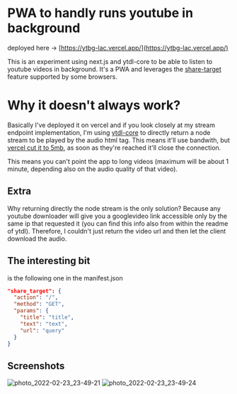 # PWA to handly runs youtube in background

deployed here -> [https://ytbg-lac.vercel.app/](https://ytbg-lac.vercel.app/)


This is an experiment using next.js and ytdl-core to be able to listen to youtube videos in background.
It's a PWA and leverages the [share-target](https://web.dev/web-share-target/) feature supported by some browsers.

# Why it doesn't always work?

Basically I've deployed it on vercel and if you look closely at my stream endpoint implementation, I'm using [ytdl-core](https://github.com/fent/node-ytdl-core) to directly return a node stream to be played by the audio html tag. This means it'll use bandwith, but [vercel cut it to 5mb](https://vercel.com/support/articles/how-to-bypass-vercel-5mb-body-size-limit-serverless-functions), as soon as they're reached it'll close the connection.

This means you can't point the app to long videos (maximum will be about 1 minute, depending also on the audio quality of that video).

## Extra

Why returning directly the node stream is the only solution?
Because any youtube downloader will give you a googlevideo link accessible only by the same ip that requested it (you can find this info also from within the readme of ytdl).
Therefore, I couldn't just return the video url and then let the client download the audio.

## The interesting bit

is the following one in the manifest.json

```json
"share_target": {
  "action": "/",
  "method": "GET",
  "params": {
    "title": "title",
    "text": "text",
    "url": "query"
  }
}
```

## Screenshots

![photo_2022-02-23_23-49-21](https://user-images.githubusercontent.com/9303791/155426186-4a4c26f9-b3e2-495e-9630-f1f27266f1e5.jpg)
![photo_2022-02-23_23-49-24](https://user-images.githubusercontent.com/9303791/155426188-d600d229-1a87-4023-973a-0c9344330bd3.jpg)

